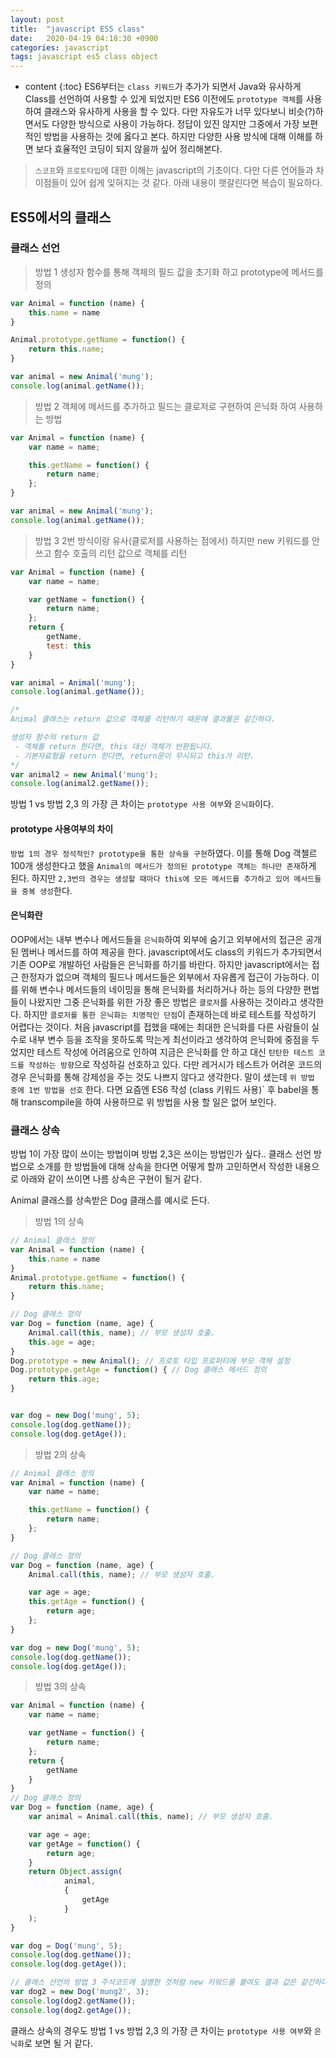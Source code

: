 ```yaml
---
layout: post
title:  "javascript ES5 class"
date:   2020-04-19 04:18:30 +0900
categories: javascript
tags: javascript es5 class object
---
```

* content
{:toc}
ES6부터는 `class 키워드`가 추가가 되면서 Java와 유사하게 Class를 선언하여 사용할 수 있게 되었지만 ES6 이전에도 `prototype 객체`를 사용하여 클래스와 유사하게 사용을 할 수 있다.
다만 자유도가 너무 있다보니 비슷(?)하면서도 다양한 방식으로 사용이 가능하다.
정답이 있진 않지만 그중에서 가장 보편적인 방법을 사용하는 것에 옳다고 본다. 하지만 다양한 사용 방식에 대해 이해를 하면 보다 효율적인 코딩이 되지 않을까 싶어 정리해본다.
> `스코프`와 `프로토타입`에 대한 이해는 javascript의 기초이다. 다만 다른 언어들과 차이점들이 있어 쉽게 잊혀지는 것 같다. 아래 내용이 햇갈린다면 복습이 필요하다.

## ES5에서의 클래스
### 클래스 선언
> 방법 1
> 생성자 함수를 통해 객체의 필드 값을 초기화 하고 prototype에 메서드를 정의

```js
var Animal = function (name) {
    this.name = name
}

Animal.prototype.getName = function() {
    return this.name;
}

var animal = new Animal('mung');
console.log(animal.getName());
```

> 방법 2
> 객체에 메서드를 추가하고 필드는 클로저로 구현하여 은닉화 하여 사용하는 방법

```js
var Animal = function (name) {
    var name = name;

    this.getName = function() {
        return name;
    };
}

var animal = new Animal('mung');
console.log(animal.getName());
```

> 방법 3
> 2번 방식이랑 유사(클로저를 사용하는 점에서) 하지만 new 키워드를 안쓰고 함수 호출의 리턴 값으로 객체를 리턴

```js
var Animal = function (name) {
    var name = name;

    var getName = function() {
        return name;
    };
    return {
        getName,
        test: this
    }
}

var animal = Animal('mung');
console.log(animal.getName());

/*
Animal 클래스는 return 값으로 객체를 리턴하기 때문에 결과물은 같긴하다.

생성자 함수의 return 값
 - 객체를 return 한다면, this 대신 객체가 반환됩니다.
 - 기본자료형을 return 한다면, return문이 무시되고 this가 리턴.
*/
var animal2 = new Animal('mung');
console.log(animal2.getName());
```

방법 1 vs 방법 2,3 의 가장 큰 차이는 `prototype 사용 여부`와 `은닉화`이다.
#### prototype 사용여부의 차이
`방법 1의 경우 정석적인? prototype을 통한 상속을 구현`하였다.
이를 통해 Dog 객첼르 100개 생성한다고 했을 `Animal의 메서드가 정의된 prototype 객체는 하나만 존재`하게 된다.
하지만 `2,3번의 경우는 생성할 때마다 this에 모든 메서드를 추가하고 있어 메서드들을 중복 생성`한다.
#### 은닉화란 
OOP에서는 내부 변수나 메서드들을 `은닉화`하여 외부에 숨기고 외부에서의 접근은 공개된 멤버나 메서드를 하여 제공을 한다.
javascript에서도 class의 키워드가 추가되면서 기존 OOP로 개발하던 사람들은 은닉화를 하기를 바란다.
하지만 javascript에서는 접근 한정자가 없으며 객체의 필드나 메서드들은 외부에서 자유롭게 접근이 가능하다.
이를 위해 변수나 메서드들의 네이밍을 통해 은닉화를 처리하거나 하는 등의 다양한 편법들이 나왔지만 그중 은닉화를 위한 가장 좋은 방법은 `클로저`를 사용하는 것이라고 생각한다.
하지만 `클로저를 통한 은닉화는 치명적인 단점`이 존재하는데 바로 테스트를 작성하기 어렵다는 것이다.
처음 javascript를 접했을 때에는 최대한 은닉화를 다른 사람들이 실수로 내부 변수 등을 조작을 못하도록 막는게 최선이라고 생각하여 은닉화에 중점을 두었지만 테스트 작성에 어려움으로 인하여 지금은 은닉화를 안 하고 대신 `탄탄한 테스트 코드를 작성하는 방향`으로 작성하길 선호하고 있다.
다만 레거시가 테스트가 어려운 코드의 경우 은닉화를 통해 강제성을 주는 것도 나쁘지 않다고 생각한다.
말이 샜는데 `위 방법 중에 1번 방법을 선호` 한다.
다면 요즘엔 ES6 작성 (class 키워드 사용)` 후 babel을 통해 transcompile을 하여 사용하므로 위 방법을 사용 할 일은 없어 보인다.

### 클래스 상속
방법 1이 가장 많이 쓰이는 방법이며 방법 2,3은 쓰이는 방법인가 싶다..
클래스 선언 방법으로 소개를 한 방법들에 대해 상속을 한다면 어떻게 할까 고민하면서 작성한 내용으로 아래와 같이 쓰이면 나름 상속은 구현이 될거 같다.

Animal 클래스를 상속받은 Dog 클래스를 예시로 든다.
> 방법 1의 상속

```js
// Animal 클래스 정의
var Animal = function (name) {
    this.name = name
}
Animal.prototype.getName = function() {
    return this.name;
}

// Dog 클래스 정의
var Dog = function (name, age) {
    Animal.call(this, name); // 부모 생성자 호출.
    this.age = age;
}
Dog.prototype = new Animal(); // 프로토 타입 프로퍼티에 부모 객체 설정
Dog.prototype.getAge = function() { // Dog 클래스 메서드 정의
    return this.age;
}


var dog = new Dog('mung', 5);
console.log(dog.getName());
console.log(dog.getAge());
```

> 방법 2의 상속

```js
// Animal 클래스 정의
var Animal = function (name) {
    var name = name;

    this.getName = function() {
        return name;
    };
}

// Dog 클래스 정의
var Dog = function (name, age) {
    Animal.call(this, name); // 부모 생성자 호출.

    var age = age;
    this.getAge = function() {
        return age;
    };
}

var dog = new Dog('mung', 5);
console.log(dog.getName());
console.log(dog.getAge());
```

> 방법 3의 상속

```js
var Animal = function (name) {
    var name = name;

    var getName = function() {
        return name;
    };
    return {
        getName
    }
}
// Dog 클래스 정의
var Dog = function (name, age) {
    var animal = Animal.call(this, name); // 부모 생성자 호출.

    var age = age;
    var getAge = function() {
        return age;
    }
    return Object.assign(
            animal,
            {
                getAge
            }
    );
}

var dog = Dog('mung', 5);
console.log(dog.getName());
console.log(dog.getAge());

// 클래스 선언의 방법 3 주석코드에 설명한 것처럼 new 키워드를 붙여도 결과 값은 같긴하다.
var dog2 = new Dog('mung2', 3);
console.log(dog2.getName());
console.log(dog2.getAge());
```

클래스 상속의 경우도 방법 1 vs 방법 2,3 의 가장 큰 차이는 `prototype 사용 여부`와 `은닉화`로 보면 될 거 같다.